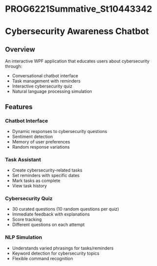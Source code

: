 # PROG6221Summative_St10443342
# Cybersecurity Awareness Chatbot

## Overview
An interactive WPF application that educates users about cybersecurity through:
- Conversational chatbot interface
- Task management with reminders
- Interactive cybersecurity quiz
- Natural language processing simulation

## Features

###  Chatbot Interface
- Dynamic responses to cybersecurity questions
- Sentiment detection
- Memory of user preferences
- Random response variations

###  Task Assistant
- Create cybersecurity-related tasks
- Set reminders with specific dates
- Mark tasks as complete
- View task history

###  Cybersecurity Quiz
- 30 curated questions (10 random questions per quiz)
- Immediate feedback with explanations
- Score tracking
- Different questions on each attempt

###  NLP Simulation
- Understands varied phrasings for tasks/reminders
- Keyword detection for cybersecurity topics
- Flexible command recognition
